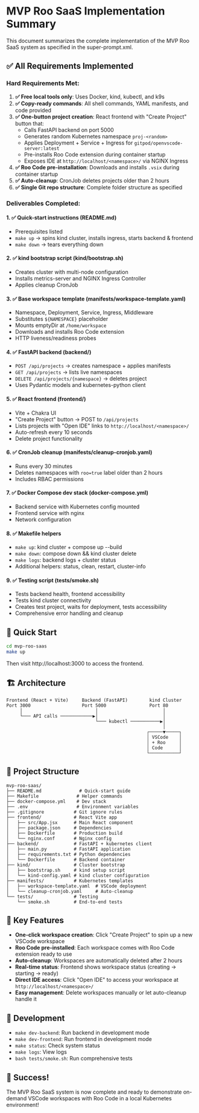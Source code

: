 # MVP Roo SaaS Implementation Summary

This document summarizes the complete implementation of the MVP Roo SaaS system as specified in the super-prompt.xml.

## ✅ All Requirements Implemented

### Hard Requirements Met:
1. **✅ Free local tools only**: Uses Docker, kind, kubectl, and k9s
2. **✅ Copy-ready commands**: All shell commands, YAML manifests, and code provided
3. **✅ One-button project creation**: React frontend with "Create Project" button that:
   - Calls FastAPI backend on port 5000
   - Generates random Kubernetes namespace `proj-<random>`
   - Applies Deployment + Service + Ingress for `gitpod/openvscode-server:latest`
   - Pre-installs Roo Code extension during container startup
   - Exposes IDE at `http://localhost/<namespace>/` via NGINX Ingress
4. **✅ Roo Code pre-installation**: Downloads and installs `.vsix` during container startup
5. **✅ Auto-cleanup**: CronJob deletes projects older than 2 hours
6. **✅ Single Git repo structure**: Complete folder structure as specified

### Deliverables Completed:

#### 1. ✅ Quick-start instructions (README.md)
- Prerequisites listed
- `make up` → spins kind cluster, installs ingress, starts backend & frontend
- `make down` → tears everything down

#### 2. ✅ kind bootstrap script (kind/bootstrap.sh)
- Creates cluster with multi-node configuration
- Installs metrics-server and NGINX Ingress Controller
- Applies cleanup CronJob

#### 3. ✅ Base workspace template (manifests/workspace-template.yaml)
- Namespace, Deployment, Service, Ingress, Middleware
- Substitutes `${NAMESPACE}` placeholder
- Mounts emptyDir at `/home/workspace`
- Downloads and installs Roo Code extension
- HTTP liveness/readiness probes

#### 4. ✅ FastAPI backend (backend/)
- `POST /api/projects` → creates namespace + applies manifests
- `GET /api/projects` → lists live namespaces
- `DELETE /api/projects/{namespace}` → deletes project
- Uses Pydantic models and kubernetes-python client

#### 5. ✅ React frontend (frontend/)
- Vite + Chakra UI
- "Create Project" button → POST to `/api/projects`
- Lists projects with "Open IDE" links to `http://localhost/<namespace>/`
- Auto-refresh every 10 seconds
- Delete project functionality

#### 6. ✅ CronJob cleanup (manifests/cleanup-cronjob.yaml)
- Runs every 30 minutes
- Deletes namespaces with `roo=true` label older than 2 hours
- Includes RBAC permissions

#### 7. ✅ Docker Compose dev stack (docker-compose.yml)
- Backend service with Kubernetes config mounted
- Frontend service with nginx
- Network configuration

#### 8. ✅ Makefile helpers
- `make up`: kind cluster + compose up --build
- `make down`: compose down && kind cluster delete
- `make logs`: backend logs + cluster status
- Additional helpers: status, clean, restart, cluster-info

#### 9. ✅ Testing script (tests/smoke.sh)
- Tests backend health, frontend accessibility
- Tests kind cluster connectivity
- Creates test project, waits for deployment, tests accessibility
- Comprehensive error handling and cleanup

## 🚀 Quick Start

```bash
cd mvp-roo-saas
make up
```

Then visit http://localhost:3000 to access the frontend.

## 🏗️ Architecture

```
Frontend (React + Vite)     Backend (FastAPI)        kind Cluster
Port 3000                   Port 5000                Port 80
     │                           │                        │
     └─── API calls ────────────▶│                        │
                                 └─── kubectl ───────────▶│
                                                          │
                                                    ┌─────▼─────┐
                                                    │ VSCode    │
                                                    │ + Roo     │
                                                    │ Code      │
                                                    └───────────┘
```

## 📁 Project Structure

```
mvp-roo-saas/
├── README.md              # Quick-start guide
├── Makefile              # Helper commands
├── docker-compose.yml    # Dev stack
├── .env                  # Environment variables
├── .gitignore           # Git ignore rules
├── frontend/            # React Vite app
│   ├── src/App.jsx      # Main React component
│   ├── package.json     # Dependencies
│   ├── Dockerfile       # Production build
│   └── nginx.conf       # Nginx config
├── backend/             # FastAPI + kubernetes client
│   ├── main.py          # FastAPI application
│   ├── requirements.txt # Python dependencies
│   └── Dockerfile       # Backend container
├── kind/                # Cluster bootstrap
│   ├── bootstrap.sh     # kind setup script
│   └── kind-config.yaml # kind cluster configuration
├── manifests/           # Kubernetes templates
│   ├── workspace-template.yaml  # VSCode deployment
│   └── cleanup-cronjob.yaml     # Auto-cleanup
└── tests/               # Testing
    └── smoke.sh         # End-to-end tests
```

## 🎯 Key Features

- **One-click workspace creation**: Click "Create Project" to spin up a new VSCode workspace
- **Roo Code pre-installed**: Each workspace comes with Roo Code extension ready to use
- **Auto-cleanup**: Workspaces are automatically deleted after 2 hours
- **Real-time status**: Frontend shows workspace status (creating → starting → ready)
- **Direct IDE access**: Click "Open IDE" to access your workspace at `http://localhost/<namespace>/`
- **Easy management**: Delete workspaces manually or let auto-cleanup handle it

## 🔧 Development

- `make dev-backend`: Run backend in development mode
- `make dev-frontend`: Run frontend in development mode
- `make status`: Check system status
- `make logs`: View logs
- `bash tests/smoke.sh`: Run comprehensive tests

## 🎉 Success!

The MVP Roo SaaS system is now complete and ready to demonstrate on-demand VSCode workspaces with Roo Code in a local Kubernetes environment!
